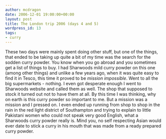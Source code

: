 ```yaml
---
author: mcdragon
date: 2006-12-01 19:00:00+00:00
layout: post
title: The London trip 2006 (days 4 and 5)
wordpress_id: 13
tags:
- curry
---
```


These two days were mainly spent doing other stuff, but one of the things, that ended to be taking up quite a bit of my time was the search for the sodden curry powder.
You know when you go abroad and you sometimes get a list of things to buy. I had Sharwoods mild curry powder on this one (among other things) and unlike a few years ago, when it was quite easy to find it in Tesco, this time it proved to be _mission impossible_. Went to all the big supermarkets - nothing. I even got desperate enough I went to Sharwoods website and called them as well. The shop that supposed to stock it turned out not to have them at all. By this time I was thinking, why on earth is this curry powder so important to me. But a mission was a mission and I pressed on. I even ended up running from shop to shop in the rain in the red light district of Southampton and trying to explain to little Pakistani women who could not speak very good English, what a Sharwoods curry powder really is.
Mind you, no self respecting Asian would ever date to stick a curry in his mouth that was made from a ready prepared curry powder.
